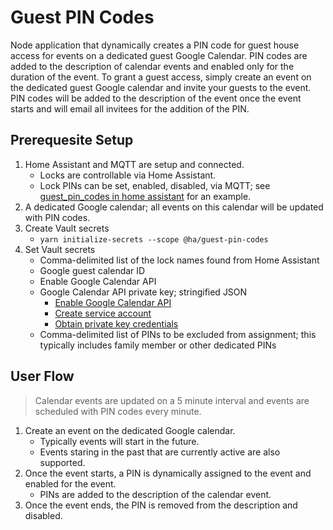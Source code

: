# Guest PIN Codes

Node application that dynamically creates a PIN code for guest house access for events on a dedicated guest Google Calendar. PIN codes are added to the description of calendar events and enabled only for the duration of the event. To grant a guest access, simply create an event on the dedicated guest Google calendar and invite your guests to the event. PIN codes will be added to the description of the event once the event starts and will email all invitees for the addition of the PIN.

## Prerequesite Setup

1. Home Assistant and MQTT are setup and connected.
   - Locks are controllable via Home Assistant.
   - Lock PINs can be set, enabled, disabled, via MQTT; see [guest_pin_codes in home assistant](https://github.com/andrew-codes/home-automation/blob/main/apps/home-assistant/src/packages/guest_pin_codes.yaml#L1-L28) for an example.
1. A dedicated Google calendar; all events on this calendar will be updated with PIN codes.
1. Create Vault secrets
   - `yarn initialize-secrets --scope @ha/guest-pin-codes`
1. Set Vault secrets
   - Comma-delimited list of the lock names found from Home Assistant
   - Google guest calendar ID
   - Enable Google Calendar API
   - Google Calendar API private key; stringified JSON
     - [Enable Google Calendar API](https://developers.google.com/workspace/guides/create-project)
     - [Create service account](https://developers.google.com/workspace/guides/create-credentials#create_a_service_account)
     - [Obtain private key credentials](https://developers.google.com/workspace/guides/create-credentials#obtain_service_account_credentials)
   - Comma-delimited list of PINs to be excluded from assignment; this typically includes family member or other dedicated PINs

## User Flow

> Calendar events are updated on a 5 minute interval and events are scheduled with PIN codes every minute.

1. Create an event on the dedicated Google calendar.
   - Typically events will start in the future.
   - Events staring in the past that are currently active are also supported.
1. Once the event starts, a PIN is dynamically assigned to the event and enabled for the event.
   - PINs are added to the description of the calendar event.
1. Once the event ends, the PIN is removed from the description and disabled.
